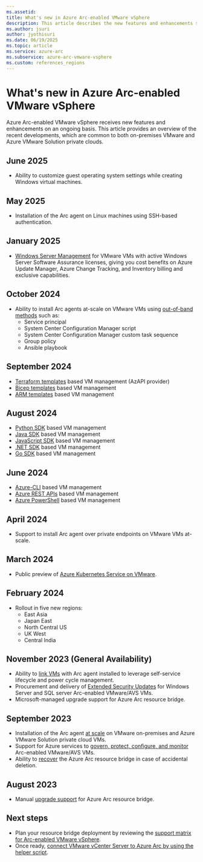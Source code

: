 ```yaml
---
ms.assetid:
title: What's new in Azure Arc-enabled VMware vSphere
description: This article describes the new features and enhancements supported in Azure Arc-enabled VMware vSphere.
ms.author: jsuri
author: jyothisuri
ms.date: 06/19/2025
ms.topic: article
ms.service: azure-arc
ms.subservice: azure-arc-vmware-vsphere
ms.custom: references_regions
---
```


# What's new in Azure Arc-enabled VMware vSphere

Azure Arc-enabled VMware vSphere receives new features and enhancements on an ongoing basis. This article provides an overview of the recent developments, which are common to both on-premises VMware and Azure VMware Solution private clouds. 

## June 2025 

- Ability to customize guest operating system settings while creating Windows virtual machines. 

## May 2025 

- Installation of the Arc agent on Linux machines using SSH-based authentication. 

## January 2025 

- [Windows Server Management](/azure/azure-arc/servers/windows-server-management-overview) for VMware VMs with active Windows Server Software Assurance licenses, giving you cost benefits on Azure Update Manager, Azure Change Tracking, and Inventory billing and exclusive capabilities. 

## October 2024

- Ability to install Arc agents at-scale on VMware VMs using [out-of-band methods](enable-guest-management-at-scale.md#approach-d-install-arc-agents-at-scale-using-out-of-band-approach) such as:
   - Service principal
   - System Center Configuration Manager script
   - System Center Configuration Manager custom task sequence
   - Group policy
   - Ansible playbook

## September 2024 

- [Terraform templates](/azure/templates/microsoft.connectedvmwarevsphere/clusters?pivots=deployment-language-terraform) based VM management (AzAPI provider) 
- [Bicep templates](/azure/templates/microsoft.connectedvmwarevsphere/clusters?pivots=deployment-language-bicep) based VM management 
- [ARM templates](/azure/templates/microsoft.connectedvmwarevsphere/clusters?pivots=deployment-language-arm-template) based VM management 

## August 2024 

- [Python SDK](/python/api/overview/azure/mgmt-connectedvmware-readme) based VM management 
- [Java SDK](/java/api/overview/azure/resourcemanager-connectedvmware-readme) based VM management 
- [JavaScript SDK](/javascript/api/overview/azure/arm-connectedvmware-readme) based VM management 
- [.NET SDK](/dotnet/api/overview/azure/resourcemanager.connectedvmwarevsphere-readme) based VM management 
- [Go SDK](https://pkg.go.dev/github.com/Azure/azure-sdk-for-go/sdk/resourcemanager/connectedvmware/armconnectedvmware#section-documentation) based VM management 

## June 2024 

- [Azure-CLI](/cli/azure/connectedvmware) based VM management 
- [Azure REST APIs](/rest/api/azure-arc-vmware/operation-groups) based VM management 
- [Azure PowerShell](/powershell/module/az.connectedvmware) based VM management 

## April 2024 

- Support to install Arc agent over private endpoints on VMware VMs at-scale. 

## March 2024 

- Public preview of [Azure Kubernetes Service on VMware](/azure/aks/hybrid/aks-vmware-overview). 

## February 2024 

- Rollout in five new regions: 
     - East Asia 
     - Japan East 
     - North Central US 
     - UK West 
     - Central India   

## November 2023 (General Availability) 

- Ability to [link VMs](/azure/azure-arc/vmware-vsphere/enable-virtual-hardware) with Arc agent installed to leverage self-service lifecycle and power cycle management. 
- Procurement and delivery of [Extended Security Updates](/azure/azure-arc/vmware-vsphere/deliver-extended-security-updates-for-vmware-vms-through-arc) for Windows Server and SQL server Arc-enabled VMware/AVS VMs. 
- Microsoft-managed upgrade support for Azure Arc resource bridge.

## September 2023 

- Installation of the Arc agent [at scale](/azure/azure-arc/vmware-vsphere/enable-guest-management-at-scale) on VMware on-premises and Azure VMware Solution private cloud VMs.
- Support for Azure services to [govern, protect, configure, and monitor](/azure/azure-arc/servers/overview#supported-cloud-operations) Arc-enabled VMware/AVS VMs. 
- Ability to [recover](/azure/azure-arc/vmware-vsphere/recover-from-resource-bridge-deletion) the Azure Arc resource bridge in case of accidental deletion. 

## August 2023 

- Manual [upgrade support](/azure/azure-arc/vmware-vsphere/administer-arc-vmware#upgrade-the-arc-resource-bridge-manually) for Azure Arc resource bridge.

## Next steps 

- Plan your resource bridge deployment by reviewing the [support matrix for Arc-enabled VMware vSphere](support-matrix-for-arc-enabled-vmware-vsphere.md). 
- Once ready, [connect VMware vCenter Server to Azure Arc by using the helper script](quick-start-connect-vcenter-to-arc-using-script.md).

